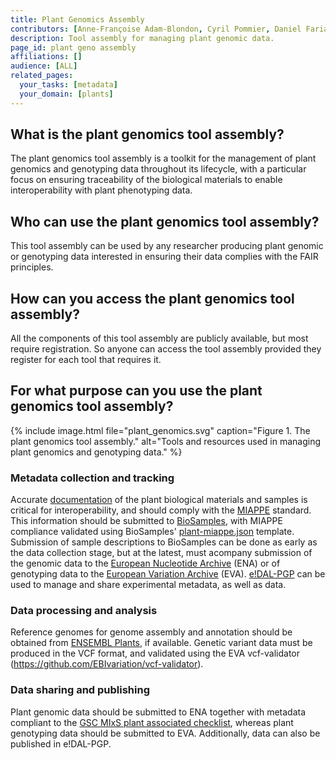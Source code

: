 ```yaml
---
title: Plant Genomics Assembly
contributors: [Anne-Françoise Adam-Blondon, Cyril Pommier, Daniel Faria, Paulette Lieby, Sebastian Beier]
description: Tool assembly for managing plant genomic data. 
page_id: plant geno assembly
affiliations: []
audience: [ALL]
related_pages: 
  your_tasks: [metadata]
  your_domain: [plants]
---
```


## What is the plant genomics tool assembly?
The plant genomics tool assembly is a toolkit for the management of plant genomics and genotyping data throughout its lifecycle, with a particular focus on ensuring traceability of the biological materials to enable interoperability with plant phenotyping data.

## Who can use the plant genomics tool assembly?
This tool assembly can be used by any researcher producing plant genomic or genotyping data interested in ensuring their data complies with the FAIR principles.

## How can you access the plant genomics tool assembly?
All the components of this tool assembly are publicly available, but most require registration. So anyone can access the tool assembly provided they register for each tool that requires it.


## For what purpose can you use the plant genomics tool assembly?
{% include image.html file="plant_genomics.svg" caption="Figure 1. The plant genomics tool assembly." alt="Tools and resources used in managing plant genomics and genotyping data." %}

### Metadata collection and tracking
Accurate [documentation](metadata_management.html) of the plant biological materials and samples is critical for interoperability, and should comply with the [MIAPPE](https://www.miappe.org/) standard.
This information should be submitted to [BioSamples](https://www.ebi.ac.uk/biosamples/), with MIAPPE compliance validated using BioSamples' [plant-miappe.json](https://github.com/EBIBioSamples/biosamples-v4/blob/biohackathon_miappe_checklist/webapps/core/src/main/resources/schemas/certification/plant-miappe.json) template.
Submission of sample descriptions to BioSamples can be done as early as the data collection stage, but at the latest, must acompany submission of the genomic data to the [European Nucleotide Archive](https://www.ebi.ac.uk/ena/browser/home) (ENA) or of genotyping data to the [European Variation Archive](https://www.ebi.ac.uk/eva/) (EVA).
[e!DAL-PGP](https://edal-pgp.ipk-gatersleben.de/) can be used to manage and share experimental metadata, as well as data.

### Data processing and analysis
Reference genomes for genome assembly and annotation should be obtained from [ENSEMBL Plants](https://plants.ensembl.org/index.html), if available.
Genetic variant data must be produced in the VCF format, and validated using the EVA vcf-validator (https://github.com/EBIvariation/vcf-validator).

### Data sharing and publishing
Plant genomic data should be submitted to ENA together with metadata compliant to the [GSC MIxS plant associated checklist](https://www.ebi.ac.uk/ena/browser/view/ERC000020), whereas plant genotyping data should be submitted to EVA.
Additionally, data can also be published in e!DAL-PGP.

